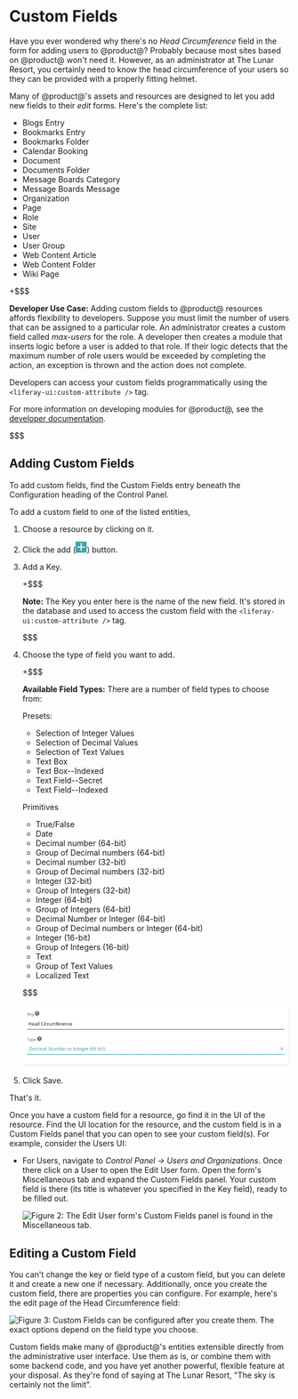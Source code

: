 # Custom Fields [](id=custom-fields)

Have you ever wondered why there's no *Head Circumference* field in the form for
adding users to @product@? Probably because most sites based on @product@ won't
need it. However, as an administrator at The Lunar Resort, you certainly need to
know the head circumference of your users so they can be provided with a
properly fitting helmet. 

Many of @product@'s assets and resources are designed to let you add new fields
to their *edit* forms. Here's the complete list:

- Blogs Entry
- Bookmarks Entry
- Bookmarks Folder
- Calendar Booking
- Document
- Documents Folder
- Message Boards Category
- Message Boards Message
- Organization
- Page
- Role
- Site
- User
- User Group
- Web Content Article
- Web Content Folder
- Wiki Page

+$$$

**Developer Use Case:** Adding custom fields to @product@ resources affords
flexibility to developers. Suppose you must limit the number of users
that can be assigned to a particular role. An administrator creates a custom
field called *max-users* for the role. A developer then creates a module that
inserts logic before a user is added to that role. If their logic detects that
the maximum number of role users would be exceeded by completing the action, an
exception is thrown and the action does not complete.

Developers can access your custom fields programmatically using the
`<liferay-ui:custom-attribute />` tag.

For more information on developing modules for @product@, see the [developer
documentation](/develop/tutorials/-/knowledge_base/7-0/introduction-to-liferay-development).

$$$

## Adding Custom Fields [](id=adding-custom-fields)

To add custom fields, find the Custom Fields entry beneath the Configuration
heading of the Control Panel.

To add a custom field to one of the listed entities, 

1.  Choose a resource by clicking on it.

2.  Click the add (![Add](../../images-dxp/icon-add.png)) button.

3. Add a Key.

    +$$$

    **Note:** The Key you enter here is the name of the new field. It's stored
    in the database and used to access the custom field with the
    `<liferay-ui:custom-attribute />` tag.

    $$$

4. Choose the type of field you want to add.

    +$$$

    **Available Field Types:** There are a number of field types to choose from:

    Presets:

    - Selection of Integer Values
    - Selection of Decimal Values
    - Selection of Text Values
    - Text Box
    - Text Box--Indexed
    - Text Field--Secret
    - Text Field--Indexed

    Primitives

    - True/False
    - Date
    - Decimal number (64-bit)
    - Group of Decimal numbers (64-bit)
    - Decimal number (32-bit)
    - Group of Decimal numbers (32-bit)
    - Integer (32-bit)
    - Group of Integers (32-bit)
    - Integer (64-bit)
    - Group of Integers (64-bit)
    - Decimal Number or Integer (64-bit)
    - Group of Decimal numbers or Integer (64-bit)
    - Integer (16-bit)
    - Group of Integers (16-bit)
    - Text
    - Group of Text Values
    - Localized Text

    $$$

    ![Figure 1: At The Lunar Resort, a Head Circumference field is necessary for all users.](../../images/custom-fields-user-head-circumference.png)

5. Click Save.

That's it.

Once you have a custom field for a resource, go find it in the UI of the
resource. Find the UI location for the resource, and the custom field is in a
Custom Fields panel that you can open to see your custom field(s). For example,
consider the Users UI:

- For Users, navigate to *Control Panel &rarr; Users and Organizations*. Once
    there click on a User to open the Edit User form. Open the form's
    Miscellaneous tab and expand the Custom Fields panel. Your custom field is
    there (its title is whatever you specified in the Key field), ready to be
    filled out.

    ![Figure 2: The Edit User form's Custom Fields panel is found in the
    Miscellaneous tab.](../../images/custom-fields-panel.png)

## Editing a Custom Field [](id=editing-a-custom-field)

You can't change the key or field type of a custom field, but you can delete it
and create a new one if necessary. Additionally, once you create the custom
field, there are properties you can configure. For example, here's the edit page
of the Head Circumference field:

![Figure 3: Custom Fields can be configured after you create them. The exact
options depend on the field type you choose.](../../images/custom-fields-configuration.png)

Custom fields make many of @product@'s entities extensible directly from the
administrative user interface. Use them as is, or combine them with some backend
code, and you have yet another powerful, flexible feature at your disposal. As
they're fond of saying at The Lunar Resort, "The sky is certainly not the
limit".
